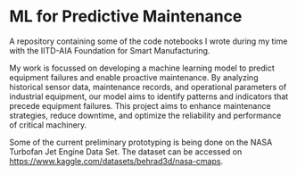 # ML for Predictive Maintenance

A repository containing some of the code notebooks I wrote during my time with the IITD-AIA Foundation for Smart Manufacturing. 

My work is focussed on developing a machine learning model to predict equipment failures and enable proactive maintenance. By analyzing historical sensor data, maintenance records, and operational parameters of industrial equipment, our model aims to identify patterns and indicators that precede equipment failures. This project aims to enhance maintenance strategies, reduce downtime, and optimize the reliability and performance of critical machinery.

Some of the current preliminary prototyping is being done on the NASA Turbofan Jet Engine Data Set. 
The dataset can be accessed on https://www.kaggle.com/datasets/behrad3d/nasa-cmaps.
